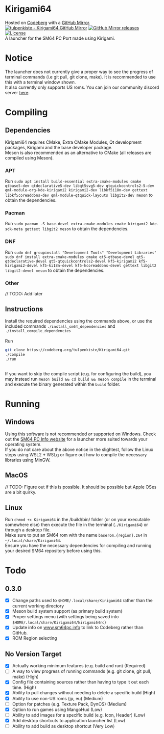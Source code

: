 # Kirigami64
Hosted on [Codeberg](https://codeberg.org/tulpenkiste/Kirigami64) with a [GitHub Mirror](https://github.com/tulpenkiste/Kirigami64). <br>
[![tulpenkiste - Kirigami64 GitHub Mirror](https://img.shields.io/static/v1?label=tulpenkiste&message=Kirigami64&color=blue&logo=github)](https://github.com/tulpenkiste/Kirigami64 "Go to GitHub mirror")
[![GitHub Mirror releases](https://img.shields.io/github/release/tulpenkiste/Kirigami64?include_prereleases=&sort=semver&color=blue)](https://github.com/tulpenkiste/Kirigami64/releases/)
[![License](https://img.shields.io/badge/License-GPL--3.0-blue)](#license)
<br>
A launcher for the SM64 PC Port made using Kirigami.
# Notice
The launcher does not currently give a proper way to see the progress of terminal commands (i.e git pull, git clone, make). It is recommended to use this with a terminal window shown. <br>
It also currently only supports US roms.
You can join our community discord server [here](https://discord.gg/Vptbbp59vQ).
# Compiling
## Dependencies
Kirigami64 requires CMake, Extra CMake Modules, Qt development packages, Kirigami and the base developer package. <br>
Meson is also recommended as an alternative to CMake (all releases are compiled using Meson).
### APT
Run `sudo apt install build-essential extra-cmake-modules cmake qtbase5-dev qtdeclarative5-dev libqt5svg5-dev qtquickcontrols2-5-dev qml-module-org-kde-kirigami2 kirigami2-dev libkf5i18n-dev gettext libkf5coreaddons-dev qml-module-qtquick-layouts libgit2-dev meson` to obtain the dependencies.
### Pacman
Run `sudo pacman -S base-devel extra-cmake-modules cmake kirigami2 kde-sdk-meta gettext libgit2 meson` to obtain the dependencies.
### DNF
Run `sudo dnf groupinstall "Development Tools" "Development Libraries"`<br>`sudo dnf install extra-cmake-modules cmake qt5-qtbase-devel qt5-qtdeclarative-devel qt5-qtquickcontrols2-devel kf5-kirigami2 kf5-kirigami2-devel kf5-ki18n-devel kf5-kcoreaddons-devel gettext libgit2 libgit2-devel meson` to obtain the dependencies.
### Other
// TODO: Add later
## Instructions
Install the required dependencies using the commands above, or use the included commands `./install_sm64_dependencies` and `./install_compile_dependencies`<br>
<br> Run
```bash
git clone https://codeberg.org/tulpenkiste/Kirigami64.git
./compile
./run
```
<br>If you want to skip the compile script (e.g. for configuring the build), you may instead run `meson build && cd build && meson compile` in the terminal and execute the binary generated within the `build` folder.
# Running
## Windows
Using this software is not recommended *or* supported on Windows. Check out the [SM64 PC Info website](https://www.sm64pc.info/) for a launcher more suited towards your operating system. <br>
If you do not care about the above notice in the slightest, follow the Linux steps using WSL2 + WSLg or figure out how to compile the necessary libraries using MinGW.
## MacOS
// TODO: Figure out if this is possible. It should be possible but Apple OSes are a bit quirky.
## Linux
Run `chmod +x Kirigami64` in the /build/bin/ folder (or on your executable somewhere else) then execute the file in the terminal (`./Kirigami64`) or through a desktop file. <br>
Make sure to put an SM64 rom with the name `baserom.{region}.z64` in `~/.local/share/Kirigami64`. <br>
Ensure you have the necessary dependencies for compiling and running your desired SM64 repository before using this.
# Todo
## 0.3.0
 - [X] Change paths used to `$HOME/.local/share/Kirigami64` rather than the current working directory
 - [X] Meson build system support (as primary build system)
 - [X] Proper settings menu (with settings being saved into `$HOME/.local/share/Kirigami64/kirigami64rc`)
 - [X] Update info on www.sm64pc.info to link to Codeberg rather than GitHub.
 - [X] ROM Region selecting
## No Version Target
 - [X] Actually working minimum features (e.g. build and run) (Required)
 - [ ] A way to view progress of running commands (e.g. git clone, git pull, make) (High)
 - [X] Config file containing sources rather than having to type it out each time. (High)
 - [X] Ability to pull changes without needing to delete a specific build (High)
 - [X] Ability to use non-US roms (jp, eu) (Medium)
 - [ ] Option for patches (e.g. Texture Pack, DynOS) (Medium)
 - [X] Option to run games using MangoHud (Low)
 - [ ] Ability to add images for a specific build (e.g. Icon, Header) (Low)
 - [X] Add desktop shortcuts to application launcher list (Low)
 - [ ] Ability to add build as desktop shortcut (Very Low)
